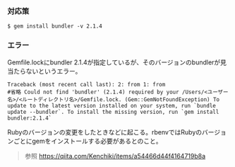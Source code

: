 
### 対応策
```shell
$ gem install bundler -v 2.1.4
```

### エラー

Gemfile.lockにbundler 2.1.4が指定しているが、そのバージョンのbundlerが見当たらないというエラー。

```shell
Traceback (most recent call last): 2: from 1: from 
#省略 Could not find 'bundler' (2.1.4) required by your /Users/<ユーザー名>/<ルートディレクトリ名>/Gemfile.lock. (Gem::GemNotFoundException) To update to the latest version installed on your system, run `bundle update --bundler`. To install the missing version, run `gem install bundler:2.1.4`
```

Rubyのバージョンの変更をしたときなどに起こる。rbenvではRubyのバージョンごとにgemをインストールする必要があるとのこと。


>参照
>https://qiita.com/Kenchiki/items/a54466d44f4164719b8a